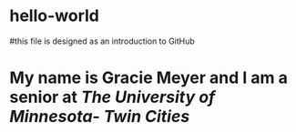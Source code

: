 # hello-world
#this file is designed as an introduction to GitHub
# My name is **Gracie Meyer** and I am a senior at *The University of Minnesota- Twin Cities*
